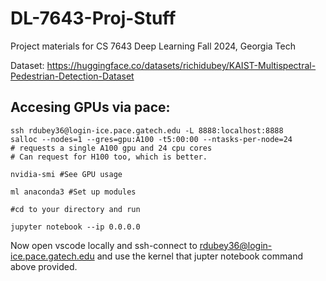 # DL-7643-Proj-Stuff
Project materials for CS 7643 Deep Learning Fall 2024, Georgia Tech


Dataset: https://huggingface.co/datasets/richidubey/KAIST-Multispectral-Pedestrian-Detection-Dataset

## Accesing GPUs via pace:
`ssh rdubey36@login-ice.pace.gatech.edu -L 8888:localhost:8888`    
`salloc --nodes=1 --gres=gpu:A100 -t5:00:00 --ntasks-per-node=24`    
`# requests a single A100 gpu and 24 cpu cores`    
`# Can request for H100 too, which is better.`    

`nvidia-smi #See GPU usage`    

`ml anaconda3 #Set up modules`    

`#cd to your directory and run`    

`jupyter notebook --ip 0.0.0.0`    

Now open vscode locally and ssh-connect to rdubey36@login-ice.pace.gatech.edu and use the kernel that jupter notebook command
above provided.